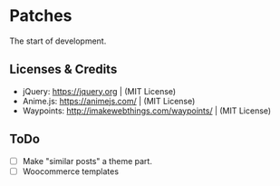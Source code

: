 # Patches

The start of development.

## Licenses & Credits

- jQuery: https://jquery.org | (MIT License)
- Anime.js: https://animejs.com/ | (MIT License)
- Waypoints: http://imakewebthings.com/waypoints/ | (MIT License)

## ToDo

- [ ] Make "similar posts" a theme part.
- [ ] Woocommerce templates
